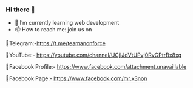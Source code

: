 ### Hi there 👋

- 🌱 I’m currently learning web development 
- 📫 How to reach me: join us on

🔴Telegram:-https://t.me/teamanonforce

🔴YouTube:- https://youtube.com/channel/UCjIJdVtUPvj0RvGPtrBx8xg

🔴Facebook Profile:- https://www.facebook.com/attachment.unavaillable

🔴Facebook Page:- https://www.facebook.com/mr.x3non
